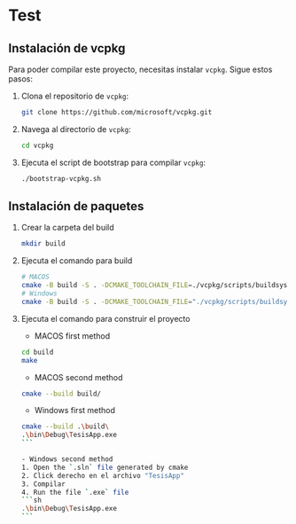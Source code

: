 # Test

## Instalación de vcpkg

Para poder compilar este proyecto, necesitas instalar `vcpkg`. Sigue estos pasos:

1. Clona el repositorio de `vcpkg`:

   ```sh
   git clone https://github.com/microsoft/vcpkg.git
   ```

2. Navega al directorio de `vcpkg`:

   ```sh
   cd vcpkg
   ```

3. Ejecuta el script de bootstrap para compilar `vcpkg`:
   ```sh
   ./bootstrap-vcpkg.sh
   ```

## Instalación de paquetes

1. Crear la carpeta del build

   ```sh
   mkdir build
   ```

2. Ejecuta el comando para build
   ```sh
   # MACOS
   cmake -B build -S . -DCMAKE_TOOLCHAIN_FILE=./vcpkg/scripts/buildsystems/vcpkg.cmake -DCMAKE_EXPORT_COMPILE_COMMANDS=ON
   # Windows
   cmake -B build -S . -DCMAKE_TOOLCHAIN_FILE="./vcpkg/scripts/buildsystems/vcpkg.cmake" -DCMAKE_EXPORT_COMPILE_COMMANDS=ON
   ```
3. Ejecuta el comando para construir el proyecto
   - MACOS first method
   ```sh
   cd build
   make
   ```
   - MACOS second method
   ```sh
   cmake --build build/
   ```

   - Windows first method
   ````sh
   cmake --build .\build\
   .\bin\Debug\TesisApp.exe
   ```

   - Windows second method
   1. Open the `.sln` file generated by cmake
   2. Click derecho en el archivo "TesisApp"
   3. Compilar
   4. Run the file `.exe` file
   ```sh
   .\bin\Debug\TesisApp.exe
   ```

